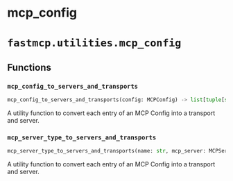 # mcp_config

# `fastmcp.utilities.mcp_config`

## Functions

### `mcp_config_to_servers_and_transports` <sup><a href="https://github.com/jlowin/fastmcp/blob/main/src/fastmcp/utilities/mcp_config.py#L17" target="_blank"><Icon icon="github" style="width: 14px; height: 14px;" /></a></sup>

```python
mcp_config_to_servers_and_transports(config: MCPConfig) -> list[tuple[str, FastMCP[Any], ClientTransport]]
```

A utility function to convert each entry of an MCP Config into a transport and server.

### `mcp_server_type_to_servers_and_transports` <sup><a href="https://github.com/jlowin/fastmcp/blob/main/src/fastmcp/utilities/mcp_config.py#L27" target="_blank"><Icon icon="github" style="width: 14px; height: 14px;" /></a></sup>

```python
mcp_server_type_to_servers_and_transports(name: str, mcp_server: MCPServerTypes) -> tuple[str, FastMCP[Any], ClientTransport]
```

A utility function to convert each entry of an MCP Config into a transport and server.
